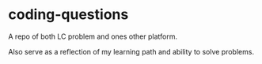 # coding-questions

A repo of both LC problem and ones other platform.

Also serve as a reflection of my learning path and ability to solve problems.
